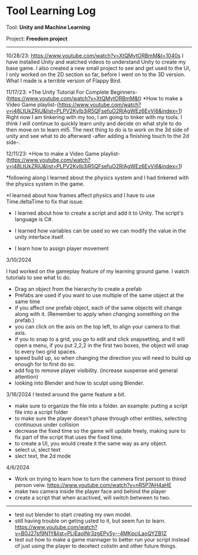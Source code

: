 # Tool Learning Log

Tool: **Unity and Machine Learning**

Project: **Freedom project**

---

10/28/23:
https://www.youtube.com/watch?v=XtQMytORBmM&t=1040s
I have installed Unity and watched videos to understand Unity to create my base game. I also created a new small project to see and get used to the UI, I only worked on the 2D section so far, before I went on to the 3D version. What I made is a terrible version of Flappy Bird.

11/17/23:
*The Unity Tutorial For Complete Beginners-(https://www.youtube.com/watch?v=XtQMytORBmM&t)
*How to make a Video Game playlist-(https://www.youtube.com/watch?v=j48LtUkZRjU&list=PLPV2KyIb3jR5QFsefuO2RlAgWEz6EvVi6&index=1)
Right now I am tinkering with my too, I am going to tinker with my tools. I think I will continue to quickly learn unity and decide on what style to do then move on to learn ml5.
The next thing to do is to work on the 3d side of unity and see what to do afterward -after adding a finishing touch to the 2d side-.

12/11/23:
*How to make a Video Game playlist-(https://www.youtube.com/watch?v=j48LtUkZRjU&list=PLPV2KyIb3jR5QFsefuO2RlAgWEz6EvVi6&index=1)

*following along I learned about the physics system and I had tinkered with the physics system in the game.

 *I learned about how frames affect physics and I have to use Time.deltaTime to fix that issue.

* I learned about how to create a script and add it to Unity. The script's language is C#.

* I learned how variables can be used so we can modify the value in the unity interface itself.

* I learn how to assign player movement

3/10/2024

I had worked on the gameplay feature of my learning ground game. I watch tutorials to see what to do.
* Drag an object from the hierarchy to create a prefab
* Prefabs are used if you want to use multiple of the same object at the same time
* if you affect one prefab object, each of the same objects will change along with it. (Remember to apply when changing something on the prefab.)
* you can click on the axis on the top left, to align your camera to that axis.
* if you to snap to a grid, you go to edit and click snapsetting, and it will open a menu, if you put 2,2,2 in the first two boxes, the object will snap to every two grid spaces.
* speed build up, so when changing the direction you will need to build up enough for to first do so.
* add fog to remove player visibility. (increase suspense and general attention)
* looking into Blender and how to sculpt using Blender.

3/16/2024
I tested around the game feature a bit.
* make sure to organize the file into a folder. an example: putting a script file into a script folder
* to make sure the player doesn't phase through other entities, selecting continuous under collision
* decrease the fixed time so the game will update freely, making sure to fix part of the  script that uses the fixed time.
* to create a UI, you would create it the same way as any object.
* select ui, slect text
* slect text, the 2d mode
<!--
* Links you used today (websites, videos, etc)
* Things you tried, progress you made, etc
* Challenges, a-ha moments, etc
* Questions you still have
* What you're going to try next
-->

4/6/2024
* Work on trying to learn how to turn the cammera first persont to thired person veiw.
https://www.youtube.com/watch?v=nR5P7AH4aHE
* make two camera inside the player face and behind the player
* create a script that when acactived, will switch betwwen to two.
---
* test out blender to start creating my own model.
* still having trouble on geting usted to it, but seem fun to learn.
https://www.youtube.com/watch?v=B0J27sf9N1Y&list=PLjEaoINr3zgEPv5y--4MKpciLaoQYZB1Z
* test out how to make a game mannager to better run your script instead of just using the player to decetect colistin and other future things.
